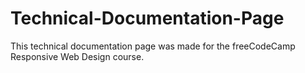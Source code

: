 # Technical-Documentation-Page

This technical documentation page was made for the freeCodeCamp Responsive Web Design course.
